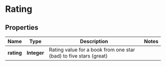 
# Rating

## Properties
Name | Type | Description | Notes
------------ | ------------- | ------------- | -------------
**rating** | **Integer** | Rating value for a book from one star (bad) to five stars (great) | 



